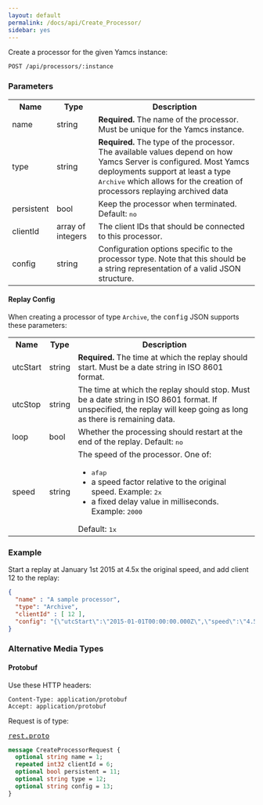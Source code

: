 ```yaml
---
layout: default
permalink: /docs/api/Create_Processor/
sidebar: yes
---
```


Create a processor for the given Yamcs instance:

    POST /api/processors/:instance


### Parameters

<table class="inline">
  <tr>
    <th>Name</th>
    <th>Type</th>
    <th>Description</th>
  </tr>
  <tr>
    <td class="code">name</td>
    <td class="code">string</td>
    <td><strong>Required.</strong> The name of the processor. Must be unique for the Yamcs instance.</td>
  </tr>
  <tr>
    <td class="code">type</td>
    <td class="code">string</td>
    <td><strong>Required.</strong> The type of the processor. The available values depend on how Yamcs Server is configured. Most Yamcs deployments support at least a type <tt>Archive</tt> which allows for the creation of processors replaying archived data</td>
  </tr>
  <tr>
    <td class="code">persistent</td>
    <td class="code">bool</td>
    <td>Keep the processor when terminated. Default: <tt>no</tt></td>
  </tr>
  <tr>
    <td class="code">clientId</td>
    <td class="code">array of integers</td>
    <td>The client IDs that should be connected to this processor.</td>
  </tr>
  <tr>
    <td class="code">config</td>
    <td class="code">string</td>
    <td>Configuration options specific to the processor type. Note that this should be a string representation of a valid JSON structure.</td>
  </tr>
</table>

#### Replay Config

When creating a processor of type `Archive`, the <tt>config</tt> JSON supports these parameters:

<table class="inline">
  <tr>
    <th>Name</th>
    <th>Type</th>
    <th>Description</th>
  </tr>
  <tr>
    <td class="code">utcStart</td>
    <td class="code">string</td>
    <td><strong>Required.</strong> The time at which the replay should start. Must be a date string in ISO 8601 format.</td>
  </tr>
  <tr>
    <td class="code">utcStop</td>
    <td class="code">string</td>
    <td>The time at which the replay should stop. Must be a date string in ISO 8601 format. If unspecified, the replay will keep going as long as there is remaining data.</td> 
  </tr>
  <tr>
    <td class="code">loop</td>
    <td class="code">bool</td>
    <td>Whether the processing should restart at the end of the replay. Default: <tt>no</tt></td>
  </tr>
  <tr>
    <td class="code">speed</td>
    <td class="code">string</td>
    <td>
        The speed of the processor. One of:
        <ul>
            <li><tt>afap</tt></li>
            <li>a speed factor relative to the original speed. Example: <tt>2x</tt></li>
            <li>a fixed delay value in milliseconds. Example: <tt>2000</tt></li>
        </ul>
        Default: <tt>1x</tt>
    </td>
  </tr>
  <!--tr>
    <td class="code">paraname</td>
    <td class="code">array of strings</td>
    <td>Name patterns of parameters that are included in the replay. Patterns are matched on the qualified names and support wildcard expansion. If the pattern matches the name of a space system, all parameters directly within that system are included.</td>
  </tr>
  <tr>
    <td class="code">ppgroup</td>
    <td class="code">array of strings</td>
    <td>
        <p>Exact names of the groups of processed parameters to include in the replay.</p>
        <p><strong>Partial wildcard matching is not currently supported.</strong></p>
    </td>
  </tr>
  <tr>
    <td class="code">packetname</td>
    <td class="code">array of strings</td>
    <td>
        <p>Exact qualified names of the packets to include in the replay. Specify <tt>*</tt> to include all packets.</p>
        <p><strong>Partial wildcard matching is not currently supported.</strong></p>
    </td>
  </tr>
  <tr>
    <td class="code">cmdhist</td>
    <td class="code">bool</td>
    <td>Whether or not to replay Command History. Default: <tt>no</tt></td>
  </tr-->
</table>

<!--The criteria <tt>paraname</tt>, <tt>ppgroup</tt>, <tt>packetname</tt> and <tt>cmdhist</tt> are additive. At least one of them should be filled in, or there will be nothing to replay.-->


### Example

Start a replay at January 1st 2015 at 4.5x the original speed, and add client 12 to the replay:

```json
{
  "name" : "A sample processor",
  "type": "Archive",
  "clientId" : [ 12 ],
  "config": "{\"utcStart\":\"2015-01-01T00:00:00.000Z\",\"speed\":\"4.5x\"}",
}
```


### Alternative Media Types

#### Protobuf

Use these HTTP headers:

    Content-Type: application/protobuf
    Accept: application/protobuf
    
Request is of type:

<pre class="r header"><a href="/docs/api/rest.proto/">rest.proto</a></pre>
```proto
message CreateProcessorRequest {
  optional string name = 1;
  repeated int32 clientId = 6;
  optional bool persistent = 11;
  optional string type = 12;
  optional string config = 13;
}
```
